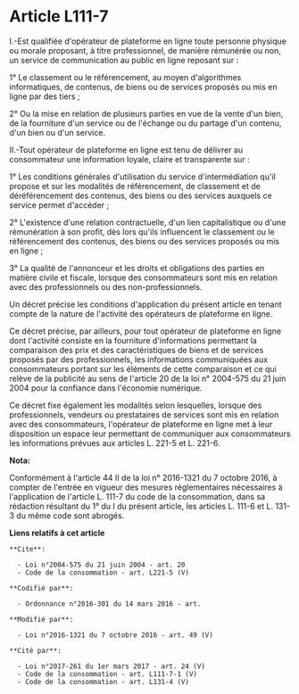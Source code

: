 # Article L111-7

I.-Est qualifiée d'opérateur de plateforme en ligne toute personne physique ou morale proposant, à titre professionnel, de
manière rémunérée ou non, un service de communication au public en ligne reposant sur : 

1° Le classement ou le référencement, au moyen d'algorithmes informatiques, de contenus, de biens ou de services proposés ou
mis en ligne par des tiers ; 

2° Ou la mise en relation de plusieurs parties en vue de la vente d'un bien, de la fourniture d'un service ou de l'échange ou
du partage d'un contenu, d'un bien ou d'un service. 

II.-Tout opérateur de plateforme en ligne est tenu de délivrer au consommateur une information loyale, claire et transparente
sur : 

1° Les conditions générales d'utilisation du service d'intermédiation qu'il propose et sur les modalités de référencement, de
classement et de déréférencement des contenus, des biens ou des services auxquels ce service permet d'accéder ; 

2° L'existence d'une relation contractuelle, d'un lien capitalistique ou d'une rémunération à son profit, dès lors qu'ils
influencent le classement ou le référencement des contenus, des biens ou des services proposés ou mis en ligne ; 

3° La qualité de l'annonceur et les droits et obligations des parties en matière civile et fiscale, lorsque des consommateurs
sont mis en relation avec des professionnels ou des non-professionnels. 

Un décret précise les conditions d'application du présent article en tenant compte de la nature de l'activité des opérateurs
de plateforme en ligne. 

Ce décret précise, par ailleurs, pour tout opérateur de plateforme en ligne dont l'activité consiste en la fourniture
d'informations permettant la comparaison des prix et des caractéristiques de biens et de services proposés par des
professionnels, les informations communiquées aux consommateurs portant sur les éléments de cette comparaison et ce qui
relève de la publicité au sens de l'article 20 de la loi n° 2004-575 du 21 juin 2004 pour la confiance dans l'économie
numérique. 

Ce décret fixe également les modalités selon lesquelles, lorsque des professionnels, vendeurs ou prestataires de services
sont mis en relation avec des consommateurs, l'opérateur de plateforme en ligne met à leur disposition un espace leur
permettant de communiquer aux consommateurs les informations prévues aux articles L. 221-5 et L. 221-6.

**Nota:**

Conformément à l'article 44 II de la loi n° 2016-1321 du 7 octobre 2016, à compter de l'entrée en vigueur des mesures
réglementaires nécessaires à l'application de l'article L. 111-7 du code de la consommation, dans sa rédaction résultant du
1° du I du présent article, les articles L. 111-6 et L. 131-3 du même code sont abrogés.

**Liens relatifs à cet article**

	**Cite**:

	  - Loi n°2004-575 du 21 juin 2004 - art. 20
	  - Code de la consommation - art. L221-5 (V)

	**Codifié par**:

	  - Ordonnance n°2016-301 du 14 mars 2016 - art.

	**Modifié par**:

	  - Loi n°2016-1321 du 7 octobre 2016 - art. 49 (V)

	**Cité par**:

	  - Loi n°2017-261 du 1er mars 2017 - art. 24 (V)
	  - Code de la consommation - art. L111-7-1 (V)
	  - Code de la consommation - art. L131-4 (V)
